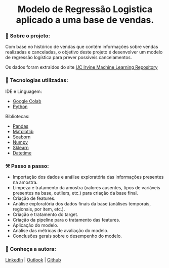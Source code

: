  <h1 align="center">Modelo de Regressão Logistica aplicado a uma base de vendas.</h1>
 
 
### 📌 <strong>Sobre o projeto:</strong>
Com base no histórico de vendas que contém informações sobre vendas realizadas e canceladas, o objetivo deste projeto é desenvolver um modelo de regressão logística para prever possíveis cancelamentos.

Os dados foram extraidos do site [UC Irvine Machine Learning Repository](https://archive.ics.uci.edu/dataset/352/online+retail)

### 🚀 <strong>Tecnologias utilizadas:</strong>

IDE e Linguagem:
- [Google Colab](https://code.visualstudio.com/)
- [Python](https://www.python.org/)

Bibliotecas:
- [Pandas](https://pandas.pydata.org/docs/index.html)
- [Matplotlib](https://matplotlib.org/)
- [Seaborn](https://seaborn.pydata.org/)
- [Numpy](https://seaborn.pydata.org/)
- [Sklearn](https://scikit-learn.org/stable/)
- [Datetime](https://docs.python.org/3/library/datetime.html)


### :hammer_and_pick: <strong> Passo a passo:</strong>
- Importação dos dados e análise exploratória das informações presentes na amostra.
- Limpeza e tratamento da amostra (valores ausentes, tipos de variáveis presentes na base, outliers, etc.) para criação da base final.
- Criação de features.
- Análise exploratória dos dados finais da base (análises temporais, regionais, por item, etc.).
- Criação e tratamento do target.
- Criação da pipeline para o tratamento das features.
- Aplicação do modelo.
- Análise das métricas de avaliação do modelo.
- Conclusões gerais sobre o desempenho do modelo.
### :bust_in_silhouette: <strong>Conheça a autora:</strong>

[LinkedIn](https://www.linkedin.com/in/laura-maria-de-souza-romano/) | [Outlook](mailto:laura.sromano@hotmail.com) | [Github](https://github.com/lauramsromano)
